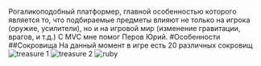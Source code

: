 Рогаликоподобный платформер, главной особенностью которого является то, что подбираемые предметы влияют не только на игрока (оружие, усилители), но и на игровой мир (изменение гравитации, врагов, и т.д.)
С MVC мне помог Перов Юрий.
#Особенности
##Сокровища
На данный момент в игре есть 20 различных сокровищ
![treasure 1](https://sun9-64.userapi.com/impg/LtmCmcyv1uOg6ozYNrrL0IGNivf56PAFmC7ZpQ/_NuJvlv_uAU.jpg?size=1527x2160&quality=96&sign=a44930c0a9779af1c191305a155c6620&type=album)
![treasure 2](https://sun9-62.userapi.com/impg/GYuFrmEdEDn4Fd1PuIWwLkCYTX_BT9I2HfKI1Q/ZIOPTXKWOoU.jpg?size=1527x2160&quality=96&sign=a25edf4d931342cbbe465c990b3573b4&type=album)
![ruby](https://sun9-71.userapi.com/impg/wRCJ6X_K_QxShHqGF_qgO18bS99UnqbwESuWmg/hxvIHwFVQAA.jpg?size=1240x687&quality=96&sign=a3caaa9ab32f106326ae96d0f786de8b&type=album)